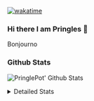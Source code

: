 [![wakatime](https://wakatime.com/badge/user/abd317df-612e-44b4-8787-15db7b574b2f.svg)](https://wakatime.com/@abd317df-612e-44b4-8787-15db7b574b2f)
### Hi there I am Pringles 👋

Bonjourno

### Github Stats
![PringlePot' Github Stats](https://github-readme-stats.vercel.app/api?username=PringlePot&show_icons=true&theme=dark&count_private=true)

<details>
  <summary>Detailed Stats</summary>
    
<!--START_SECTION:waka-->
![Code Time](http://img.shields.io/badge/Code%20Time-399%20hrs%2010%20mins-blue)

![Profile Views](http://img.shields.io/badge/Profile%20Views-3-blue)

![Lines of code](https://img.shields.io/badge/From%20Hello%20World%20I%27ve%20Written-110%20Thousand%20lines%20of%20code-blue)

**🐱 My GitHub Data** 

> 🏆 39 Contributions in the Year 2022
 > 
> 📦 90.6 kB Used in GitHub's Storage 
 > 
> 💼 Opted to Hire
 > 
> 📜 9 Public Repositories 
 > 
> 🔑 11 Private Repositories  
 > 
**I'm an Early 🐤** 

```text
🌞 Morning    124 commits    ████░░░░░░░░░░░░░░░░░░░░░   18.37% 
🌆 Daytime    274 commits    ██████████░░░░░░░░░░░░░░░   40.59% 
🌃 Evening    277 commits    ██████████░░░░░░░░░░░░░░░   41.04% 
🌙 Night      0 commits      ░░░░░░░░░░░░░░░░░░░░░░░░░   0.0%

```
📅 **I'm Most Productive on Sunday** 

```text
Monday       132 commits    █████░░░░░░░░░░░░░░░░░░░░   19.56% 
Tuesday      62 commits     ██░░░░░░░░░░░░░░░░░░░░░░░   9.19% 
Wednesday    73 commits     ██░░░░░░░░░░░░░░░░░░░░░░░   10.81% 
Thursday     94 commits     ███░░░░░░░░░░░░░░░░░░░░░░   13.93% 
Friday       45 commits     █░░░░░░░░░░░░░░░░░░░░░░░░   6.67% 
Saturday     121 commits    ████░░░░░░░░░░░░░░░░░░░░░   17.93% 
Sunday       148 commits    █████░░░░░░░░░░░░░░░░░░░░   21.93%

```


📊 **This Week I Spent My Time On** 

```text
⌚︎ Time Zone: Europe/Amsterdam

💬 Programming Languages: 
Go                       5 hrs 2 mins        ███████████░░░░░░░░░░░░░░   47.33% 
TypeScript               4 hrs 34 mins       ██████████░░░░░░░░░░░░░░░   43.04% 
CSS                      56 mins             ██░░░░░░░░░░░░░░░░░░░░░░░   8.88% 
JavaScript               1 min               ░░░░░░░░░░░░░░░░░░░░░░░░░   0.3% 
Text                     1 min               ░░░░░░░░░░░░░░░░░░░░░░░░░   0.28%

🔥 Editors: 
WebStorm                 5 hrs 33 mins       █████████████░░░░░░░░░░░░   52.23% 
GoLand                   5 hrs 5 mins        ████████████░░░░░░░░░░░░░   47.77%

🐱‍💻 Projects: 
Frontend                 5 hrs 33 mins       █████████████░░░░░░░░░░░░   52.23% 
Backend                  4 hrs 54 mins       ███████████░░░░░░░░░░░░░░   46.15% 
gofiber-bug              9 mins              ░░░░░░░░░░░░░░░░░░░░░░░░░   1.56% 
Unknown Project          0 secs              ░░░░░░░░░░░░░░░░░░░░░░░░░   0.05%

💻 Operating System: 
Windows                  10 hrs 38 mins      █████████████████████████   100.0%

```

**I Mostly Code in Java** 

```text
Java                     7 repos             ███████████░░░░░░░░░░░░░░   43.75% 
JavaScript               2 repos             ███░░░░░░░░░░░░░░░░░░░░░░   12.5% 
TypeScript               2 repos             ███░░░░░░░░░░░░░░░░░░░░░░   12.5% 
Python                   1 repo              █░░░░░░░░░░░░░░░░░░░░░░░░   6.25% 
Kotlin                   1 repo              █░░░░░░░░░░░░░░░░░░░░░░░░   6.25%

```


**Timeline**

![Chart not found](https://raw.githubusercontent.com/PringlePot/PringlePot/main/charts/bar_graph.png) 


 Last Updated on 10/02/2022 00:45:05 UTC
<!--END_SECTION:waka-->

</details>
